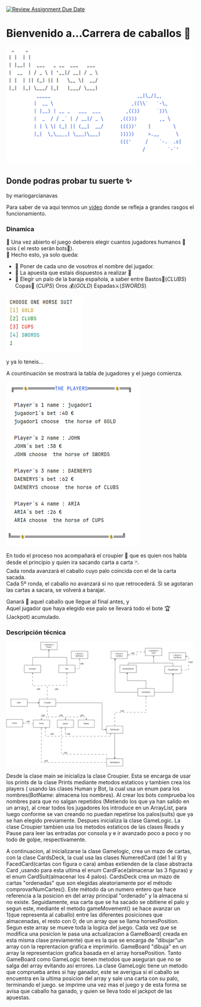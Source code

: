 [![Review Assignment Due Date](https://classroom.github.com/assets/deadline-readme-button-22041afd0340ce965d47ae6ef1cefeee28c7c493a6346c4f15d667ab976d596c.svg)](https://classroom.github.com/a/NOc7-NRr)


# Bienvenido a...Carrera de caballos 🐎
![entry](/horseRace.png)
## Donde podras probar tu suerte ✨ 
by mariogarcianavas


 Para saber de va aqui tenmos un [video](https://www.tiktok.com/@crown_ex/video/7224712441635163438) donde se refleja a grandes rasgos el funcionamiento.

### Dinamica
🔷  Una vez abierto el juego debereis elegir cuantos jugadores humanos 👨 sois ( el resto serán bots🤖).  
🔷  Hecho esto, ya solo queda:
+ 🔹 Poner de cada uno de vosotros el nombre del jugador. 
+ 🔹 La apuesta que  estais dispuestos a realizar 🤑
+ 🔹 Elegir un palo de la baraja española, a saber entre Bastos🌿(*CLUBS*) Copas🍷 (*CUPS*) Oros 💰(*GOLD*) Espadas⚔️️(*SWORDS*)  

![suits](src/suits.png)

y ya lo teneis... 

A countinuación se mostrará la tabla de jugadores y el juego comienza.

![players](src/players.png)

En todo el proceso nos acompañará el croupier 🤵 que es quien nos habla desde el principio y quien ira sacando carta a carta 🃏.  
Cada ronda avanzará el caballo cuyo palo coincida con el de la carta sacada.  
Cada 5º ronda, el caballo no avanzará si no que retrocederá.
Si se agotaran las cartas a sacara, se volverá a barajar.

Ganará 🥇 aquel caballo que llegue al final antes, y   
Aquel jugador que haya elegido ese palo se llevará todo el bote 🏆 (Jackpot) acumulado.

### Descripción técnica

![UMLclass](/horseRaceUML.png)

Desde la clase main se inicializa la clase Croupier. Esta se encarga de usar los prints de la clase Prints mediante metodos estaticos y tambien crea los players ( usando las clases Human y Bot, la cual usa un enum para los nombres(BotName: almacena los nombres). Al crear los bots comprueba los nombres para que no salgan repetidos (Metiendo los que ya han salido en un array), al crear todos los jugadores los introduce en un ArrayList, para luego conforme se van creando no puedan repetirse los palos(suits) que ya se han elegido previamente.
Despues inicializa la clase GameLogic. La clase Croupier tambien usa los metodos estaticos de las clases Reads y Pause para leer las entradas por consola y e ir avanzado poco a poco y no todo de golpe, respectivamente.

A continuacion, al inicializarse la clase Gamelogic, crea un mazo de cartas, con la clase CardsDeck, la cual usa las clases NumeredCard (del 1 al 9) y FacedCard(cartas con figura o cara) ambas extienden de la clase abstracta Card ,usando para esta ultima el enum CardFace(almacenar las 3 figuras) y el enum CardSuit(almacenar los 4 palos).
CardsDeck crea un mazo de cartas "ordenadas" que son elegidas aleatoriamente por el método comprovarNumCartes(). Este método da un numero entero que hace referencia a la posicion en del array principal "ordenado" y la almacena si no existe.
Seguidamente, esa carta que se ha sacado se obitiene el palo y segun este, mediante el metodo gameMovement() se hace avanzar un 1(que representa al caballo) entre las diferentes posiciones que almacenadas, el resto con 0; de un array que se llama horsesPosition. Segun este array se mueve toda la logica del juego. Cada vez que se modifica una posicion le pasa una actualizacion a GameBoard( creada en esta misma clase previamente) que es la que se encarga de "dibujar"un array con la reprentacion grafica e imprimirlo.
GameBoard "dibuja" en un array la representacion grafica basada en el array horsePosition.
Tanto GameBoard como GameLogic tienen metodos que aseguran que no se salga del array evitando asi errores.
La clase GameLogic tiene un metodo que comprueba antes si hay ganador, este se averigua si el caballo se encuentra en la ultima posicion del array y sale una carta con su palo, terminando el juego.
se imprime una vez mas el juego y de esta forma se avisa que caballo ha ganado, y quien se lleva todo el jackpot de las apuestas.




